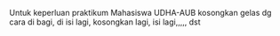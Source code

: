 Untuk keperluan praktikum Mahasiswa UDHA-AUB
kosongkan gelas dg cara di bagi, di isi lagi, kosongkan lagi, isi lagi,,,,, dst
